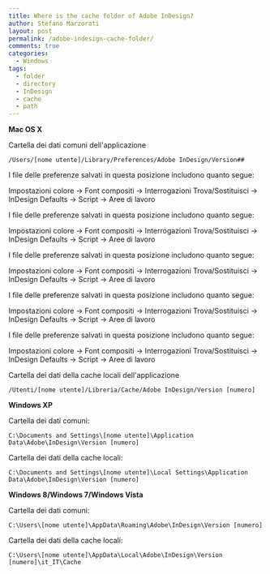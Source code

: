 ```yaml
---
title: Where is the cache folder of Adobe InDesign?
author: Stefano Marzorati
layout: post
permalink: /adobe-indesign-cache-folder/
comments: true
categories:
  - Windows
tags:
  - folder
  - directory
  - InDesign
  - cache
  - path
---
```


**Mac OS X**

Cartella dei dati comuni dell'applicazione

`/Users/[nome utente]/Library/Preferences/Adobe InDesign/Version##`

I file delle preferenze salvati in questa posizione includono quanto segue:

Impostazioni colore -> Font compositi -> Interrogazioni Trova/Sostituisci -> InDesign Defaults -> Script -> Aree di lavoro

I file delle preferenze salvati in questa posizione includono quanto segue:

Impostazioni colore -> Font compositi -> Interrogazioni Trova/Sostituisci -> InDesign Defaults -> Script -> Aree di lavoro

I file delle preferenze salvati in questa posizione includono quanto segue:

Impostazioni colore -> Font compositi -> Interrogazioni Trova/Sostituisci -> InDesign Defaults -> Script -> Aree di lavoro

I file delle preferenze salvati in questa posizione includono quanto segue:

Impostazioni colore -> Font compositi -> Interrogazioni Trova/Sostituisci -> InDesign Defaults -> Script -> Aree di lavoro

I file delle preferenze salvati in questa posizione includono quanto segue:

Impostazioni colore -> Font compositi -> Interrogazioni Trova/Sostituisci -> InDesign Defaults -> Script -> Aree di lavoro

Cartella dei dati della cache locali dell'applicazione

`/Utenti/[nome utente]/Libreria/Cache/Adobe InDesign/Version [numero]`

**Windows XP**

Cartella dei dati comuni:

`C:\Documents and Settings\[nome utente]\Application Data\Adobe\InDesign\Version [numero]`

Cartella dei dati della cache locali:

`C:\Documents and Settings\[nome utente]\Local Settings\Application Data\Adobe\InDesign\Version [numero]`

**Windows 8/Windows 7/Windows Vista**

Cartella dei dati comuni:

`C:\Users\[nome utente]\AppData\Roaming\Adobe\InDesign\Version [numero]`

Cartella dei dati della cache locali:

`C:\Users\[nome utente]\AppData\Local\Adobe\InDesign\Version [numero]\it_IT\Cache`
